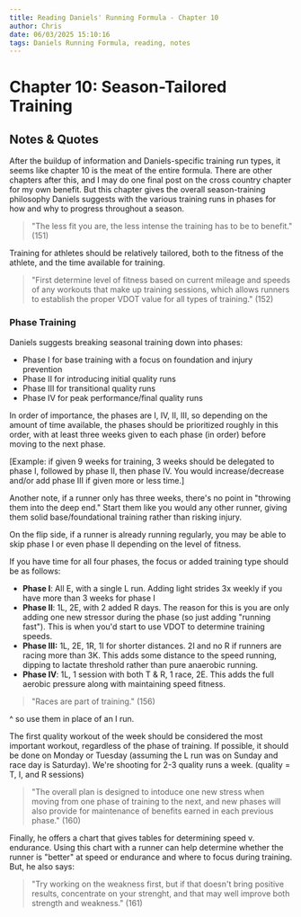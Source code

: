 ```yaml
---
title: Reading Daniels' Running Formula - Chapter 10
author: Chris
date: 06/03/2025 15:10:16 
tags: Daniels Running Formula, reading, notes
---
```


# Chapter 10: Season-Tailored Training

## Notes & Quotes

After the buildup of information and Daniels-specific training run types, it seems like chapter 10 is the meat of the entire formula. There are other chapters after this, and I may do one final post on the cross country chapter for my own  benefit. But this chapter gives the overall season-training philosophy Daniels suggests with the various training runs in phases for how and why to progress throughout a season.

>"The less fit you are, the less intense the training has to be to benefit." (151)

Training for athletes should be relatively tailored, both to the fitness of the athlete, and the time available for training.

>"First determine level of fitness based on current mileage and speeds of any workouts that make up training sessions, which allows runners to establish the proper VDOT value for all types of training." (152)

### Phase Training

Daniels suggests breaking seasonal training down into phases:

- Phase I for base training with a focus on foundation and injury prevention
- Phase II for introducing initial quality runs
- Phase III for transitional quality runs
- Phase IV for peak performance/final quality runs

In order of importance, the phases are I, IV, II, III, so depending on the amount of time available, the phases should be prioritized roughly in this order, with at least three weeks given to each phase (in order) before moving to the next phase. 

[Example: if given 9 weeks for training, 3 weeks should be delegated to phase I, followed by phase II, then phase IV. You would increase/decrease and/or add phase III if given more or less time.]

Another note, if a runner only has three weeks, there's no point in "throwing them into the deep end." Start them like you would any other runner, giving them solid base/foundational training rather than risking injury.

On the flip side, if a runner is already running regularly, you may be able to skip phase I or even phase II depending on the level of fitness.

If you have time for all four phases, the focus or added training type should be as follows:

- **Phase I**: All E, with a single L run. Adding light strides 3x weekly if you have more than 3 weeks for phase I
- **Phase II**: 1L, 2E, with 2 added R days. The reason for this is you are only adding one new stressor during the phase (so just adding "running fast"). This is when you'd start to use VDOT to determine training speeds.
- **Phase III:** 1L, 2E, 1R, 1I for shorter distances. 2I and no R if runners are racing more than 3K. This adds some distance to the speed running, dipping to lactate threshold rather than pure anaerobic running.
- **Phase IV**: 1L, 1 session with both T & R, 1 race, 2E. This adds the full aerobic pressure along with maintaining speed fitness.

>"Races are part of training." (156)

^ so use them in place of an I run.

The first quality workout of the week should be considered the most important workout, regardless of the phase of training. If possible, it should be done on Monday or Tuesday (assuming the L run was on Sunday and race day is Saturday). We're shooting for 2-3 quality runs a week. (quality = T, I, and R sessions)

>"The overall plan is designed to intoduce one new stress when moving from one phase of training to the next, and new phases will also provide for maintenance of benefits earned in each previous phase." (160)

Finally, he offers a chart that gives tables for determining speed v. endurance. Using this chart with a runner can help determine whether the runner is "better" at speed or endurance and where to focus during training. But, he also says:

>"Try working on the weakness first, but if that doesn't  bring positive results, concentrate on your strenght, and that may well improve both strength and weakness." (161)